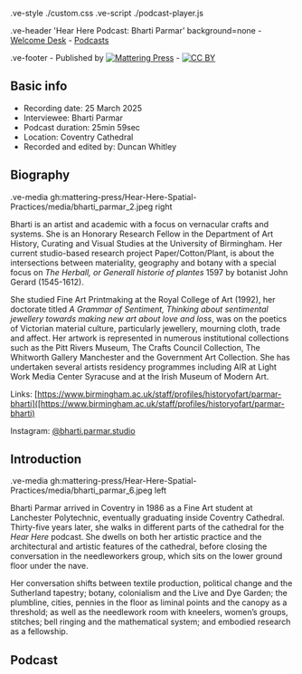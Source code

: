 .ve-style ./custom.css
.ve-script ./podcast-player.js

.ve-header 'Hear Here Podcast: Bharti Parmar' background=none
    - [Welcome Desk](/)
    - [Podcasts](/essays/podcasts.md)

.ve-footer
    - Published by [![Mattering Press](https://www.matteringpress.org/wp-content/themes/matteringpress/img/mattering-press.png)](https://www.matteringpress.org/)
    - [![CC BY](https://licensebuttons.net/l/by/4.0/88x31.png)](https://creativecommons.org/licenses/by/4.0/)

## Basic info

- Recording date: 25 March 2025
- Interviewee: Bharti Parmar
- Podcast duration: 25min 59sec
- Location: Coventry Cathedral
- Recorded and edited by: Duncan Whitley

## Biography

.ve-media gh:mattering-press/Hear-Here-Spatial-Practices/media/bharti_parmar_2.jpeg right

Bharti is an artist and academic with a focus on vernacular crafts and systems. She is an Honorary Research Fellow in the Department of Art History, Curating and Visual Studies at the University of Birmingham.  Her current studio-based research project Paper/Cotton/Plant, is about the intersections between materiality, geography and botany with a special focus on *The Herball, or Generall historie of plantes* 1597 by botanist John Gerard (1545-1612).

She studied Fine Art Printmaking at the Royal College of Art (1992), her doctorate titled *A Grammar of Sentiment, Thinking about sentimental jewellery towards making new art about love and loss*, was on the poetics of Victorian material culture, particularly jewellery, mourning cloth, trade and affect. Her artwork is represented in numerous institutional collections such as the Pitt Rivers Museum, The Crafts Council Collection, The Whitworth Gallery Manchester and the Government Art Collection. She has undertaken several artists residency programmes including AIR at Light Work Media Center Syracuse and at the Irish Museum of Modern Art. 

Links: [https://www.birmingham.ac.uk/staff/profiles/historyofart/parmar-bharti]([https://www.birmingham.ac.uk/staff/profiles/historyofart/parmar-bharti)

Instagram: [@bharti.parmar.studio](https://www.instagram.com/bharti.parmar.studio/?hl=en)

## Introduction

.ve-media gh:mattering-press/Hear-Here-Spatial-Practices/media/bharti_parmar_6.jpeg left

Bharti Parmar arrived in Coventry in 1986 as a Fine Art student at Lanchester Polytechnic, eventually graduating inside Coventry Cathedral. Thirty-five years later, she walks in different parts of the cathedral for the *Hear Here* podcast. She dwells on both her artistic practice and the architectural and artistic features of the cathedral, before closing the conversation in the needleworkers group, which sits on the lower ground floor under the nave.

Her conversation shifts between textile production, political change and the Sutherland tapestry; botany, colonialism and the Live and Dye Garden; the plumbline, cities, pennies in the floor as liminal points and the canopy as a threshold; as well as the needlework room with kneelers, women’s groups, stitches; bell ringing and the mathematical system; and embodied research as a fellowship. 

## Podcast

<audio id="podcast-player">
  <source src="https://github.com/mattering-press/Hear-Here-Spatial-Practices/raw/refs/heads/main/media/POD%2302_Bharti%20Parmar_-16LUFs_FINALCUT.mp3" type="audio/mp3">
    <!-- fallback -->
    Your browser doesn't support HTML5 audio. Here is a <a href="https://github.com/mattering-press/Hear-Here-Spatial-Practices/raw/refs/heads/main/media/POD%2302_Bharti%20Parmar_-16LUFs_FINALCUT.mp3">link to download the audio</a> instead.
</audio>